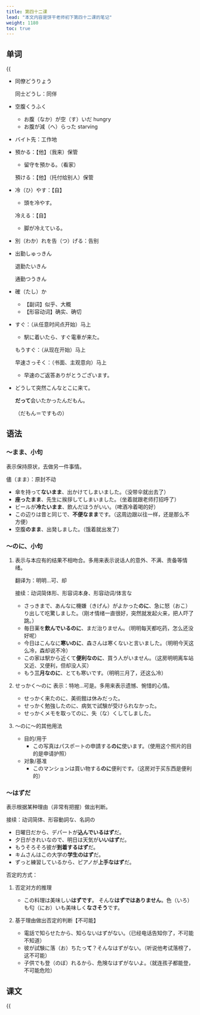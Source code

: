 ```yaml
---
title: 第四十二课
lead: "本文内容是饼干老师初下第四十二课的笔记"
weight: 1180
toc: true
---
```


## 单词

{{<audio src="https://tellyouwhat-static-1251995834.cos.ap-chongqing.myqcloud.com/audios/cs_danci/42第四十二课.mp3">}}

- 同僚どうりょう

  同士どうし：同伴

- 空腹くうふく

  - お腹（なか）が空（す）いだ hungry
  - お腹が減（へ）らった starving

- バイト先：工作地

- 預かる：【他】（我来）保管

  - 留守を預かる。（看家）

  預ける：【他】（托付给别人）保管

- 冷（ひ）やす：【自】

  - 頭を冷やす。

  冷える：【自】

  - 脚が冷えている。

- 別（わか）れを告（つ）げる：告别

- 出勤しゅっきん

  退勤たいきん

  通勤つうきん

- 確（たし）か

  - 【副词】似乎、大概
  - 【形容动词】确实、确切

- すぐ：（从任意时间点开始）马上

  - 駅に着いたら、すぐ電車が来た。

  もうすぐ：（从现在开始）马上

  早速さっそく：（书面、主观意向）马上

  - 早速のご返答ありがとうございます。

- どうして突然こんなとこに来て。

  **だって**会いたかったんだもん。

  （だもん＝ですもの）

## 语法

### ～まま、小句

表示保持原状，去做另一件事情。

儘（まま）：原封不动

- 傘を持って**ないまま**、出かけてしまいました。（没带伞就出去了）
- **座ったまま**、先生に挨拶してしまいました。（坐着就跟老师打招呼了）
- ビールが**冷たいまま**、飲んだほうがいい。（啤酒冷着喝的好）
- この辺りは昔と同じで、**不便なまま**です。（这周边跟以往一样，还是那么不方便）
- 空腹**のまま**、出発しました。（饿着就出发了）

### ～のに、小句

1. 表示与本应有的结果不相吻合。多用来表示说话人的意外、不满、责备等情绪。

    翻译为：明明...可、却

    接续：动词简体形、形容词本身、形容动词/体言な

    - さっきまで、あんなに機嫌（きげん）がよかった**のに**、急に怒（おこ）り出して吃驚しました。（刚オ情绪一直很好，突然就发起火来，把人吓了跳。）
    - 毎日薬を**飲んでいるのに**、まだ治りません。（明明每天都吃药，怎么还没好呢）
    - 今日はこんなに**寒いのに**、森さんは寒くないと言いました。（明明今天这么冷，森却说不冷）
    - この家は駅から近くて**便利なのに**、買う人がいません。（这房明明离车站又近、又便利，但却没人买）
    - もう**三月なのに**、とても寒いです。（明明三月了，还这么冷）

2. せっかく～のに 表示：特地...可是。多用来表示遗憾、惋惜的心情。

    - せっかく来たのに、美術館は休みだった。
    - せっかく勉強したのに、病気で試験が受けられなかった。
    - せっかくメモを取ってのに、失（な）くしてしました。

3. ～のに～的其他用法

    - 目的/用于
      - この写真はパスポートの申請する**のに**使います。（使用这个照片的目的是申请护照）
    - 对象/基准
      - このマンションは買い物する**のに**便利です。（这房对于买东西是便利的）

### ～はずだ

表示根据某种理由（非常有把握）做出判断。

接续：动词简体、形容動詞な、名詞の

- 日曜日だから、デパートが**込んでいるはず**だ。
- 夕日がきれいなので、明日は天気が**いいはず**だ。
- もうそろそろ彼が**到着するはず**だ。
- キムさんはこの大学の**学生のはず**だ。
- ずっと練習しているから、ピアノが**上手なはず**だ。

否定的方式：

1. 否定对方的推理

   - この料理は美味しい**はずです**。
     そんな**はずではありません**。色（いろ）も匂（にお）いも美味しく**なさそう**です。

2. 基于理由做出否定的判断【不可能】

   - 電話で知らせたから、知らないはずがない。（已经电话告知你了，不可能不知道）
   - 彼が試験に落（お）ちたっ**て**？そんなはずがない。（听说他考试落榜了，这不可能）
   - 子供でも登（のぼ）れるから、危険なはずがないよ。（就连孩子都能登，不可能危险）

## 课文

{{<audio src="https://tellyouwhat-static-1251995834.cos.ap-chongqing.myqcloud.com/audios/cs_kewen/37-42课 新标日初级课文/Lesson42.mp3">}}
